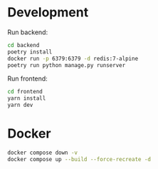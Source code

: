 # Development

Run backend:
```bash
cd backend
poetry install
docker run -p 6379:6379 -d redis:7-alpine
poetry run python manage.py runserver
```

Run frontend:
```bash
cd frontend
yarn install
yarn dev
```

# Docker

```bash
docker compose down -v
docker compose up --build --force-recreate -d
```
